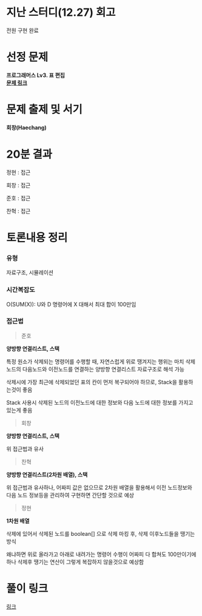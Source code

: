 # 지난 스터디(12.27) 회고

전원 구현 완료

# 선정 문제

<b> 프로그래머스 Lv3. 표 편집</b>
<br>
<b> [문제 링크](https://school.programmers.co.kr/learn/courses/30/lessons/81303?language=java) </b>

# 문제 출제 및 서기

<b> 회창(Haechang) </b>

# 20분 결과

<p> 정현 : 접근 </p>
<p> 회창 : 접근 </p>
<p> 준호 : 접근 </p>
<p> 찬혁 : 접근 </p>

# 토론내용 정리

### 유형

<P> 자료구조, 시뮬레이션 </P>

### 시간복잡도

<p> O(SUM(X)): U와 D 명령어에 X 대해서 최대 합이 100만임</p>

### 접근법

> 준호

<b> 양방향 연결리스트, 스택 </b>

<p> 특정 원소가 삭제되는 명령어를 수행할 때, 자연스럽게 위로 땡겨지는 행위는 마치 삭제 노드의 다음노드와 이전노드를 연결하는 양방향 연결리스트 자료구조로 해석 가능 </p>
<p> 삭제시에 가장 최근에 삭제되었던 표의 칸이 먼저 복구되어야 하므로, Stack을 활용하는것이 좋음 </p>
<p> Stack 사용시 삭제된 노드의 이전노드에 대한 정보와 다음 노드에 대한 정보를 가지고 있는게 좋음 </p>

> 회창

<b> 양방향 연결리스트, 스택 </b>

<p> 위 접근법과 유사 </p>

> 찬혁

<b> 양방향 연결리스트(2차원 배열), 스택 </b>

<p> 위 접근법과 유사하나, 어짜피 값은 없으므로 2차원 배열을 활용해서 이전 노드정보와 다음 노드 정보등을 관리하여 구현하면 간단할 것으로 예상 </p>

> 정현

<b>1차원 배열</b>

<p> 삭제에 있어서 삭제된 노드를 boolean[] 으로 삭제 마킹 후, 삭제 이후노드들을 땡기는 방식 </p>
<p> 왜냐하면 위로 올라가고 아래로 내려가는 명령어 수행이 어짜피 다 합쳐도 100만이기에 하나 삭제후 땡기는 연산이 그렇게 복잡하지 않을것으로 예상함</p>

# 풀이 링크

<a href="https://github.com/The-Four-Error-Pickers/Algorithm-Study/tree/main/Private%20Solve/81303.%20%ED%91%9C%20%ED%8E%B8%EC%A7%91">링크</a>
